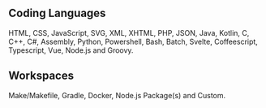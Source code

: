 ## Coding Languages
HTML, CSS, JavaScript, SVG, XML, XHTML, PHP, JSON, Java, Kotlin, C, C++, C#, Assembly, Python, Powershell, Bash, Batch, Svelte, Coffeescript, Typescript, Vue, Node.js and Groovy.
## Workspaces
Make/Makefile, Gradle, Docker, Node.js Package(s) and Custom.
